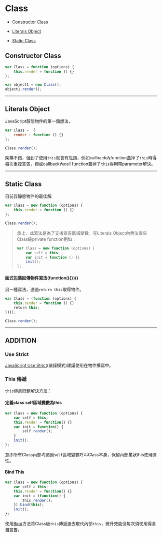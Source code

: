 Class 
=====

- [Constructor Class](#constructor-class)

- [Literals Object](#literals-object)

- [Static Class](#static-class)


## Constructor Class

```javascript
var Class = function (options) {
    this.render = function () {}
};

var object1 = new Class();
object1.render(); 
```

---

## Literals Object

JavaScript靜態物件的第一個想法，

```javascript
var Class =  {
    render : function () {}
};

Class.render(); 
```

架構不錯，但到了使用`this`就會有瓶頸，例如callback內function蓋掉了`this`時得每次重複宣告，抑或callback內call function蓋掉了`this`得用帶parameter解決。

---

## Static Class

目前我靜態物件的最佳解

```javascript
var Class = new function (options) {
    this.render = function () {}
};

Class.render(); 
```

> 承上，此寫法是為了支援宣告區域變數，在Literals Object內無法宣告Class級private function例如：
> 
> ```javascript
> var Class = new function (options) {
>     var self = this;
>     var init = function () {}
>     init();
> };
> ```

#### 函式包裝回傳物件寫法(function(){})()

另一種寫法，透過`return this`取得物件。

```javascript
var Class = (function (options) {
    this.render = function () {}
    return this;
})();

Class.render(); 
```

---

ADDITION 
--------

### Use Strict

[JavaScript Use Strict](https://www.w3schools.com/js/js_strict.asp)(嚴謹模式)建議使用在物件撰寫中。


### This 傳遞

`this`傳遞問題解決方法：

#### 定義class self區域變數為this

```javascript
var Class = new function (options) {
    var self = this;
    this.render = function() {}
    var init = function() {
        self.render();
    }
    init();
};
```

意即所有Class內部均透過`self`區域變數呼叫Class本身，保留內部巢狀this使用彈性。

#### Bind This

```javascript
var Class = new function (options) {
    var self = this;
    this.render = function() {}
    var init = (function() {
        this.render();
    }).bind(this);
    init();
};
```

使用[Bind](https://developer.mozilla.org/en-US/docs/Web/JavaScript/Reference/Global_Objects/Function/bind)方法將Class級`this`傳遞進去取代內部`this`，微升效能但每次須使用得各自宣告。
